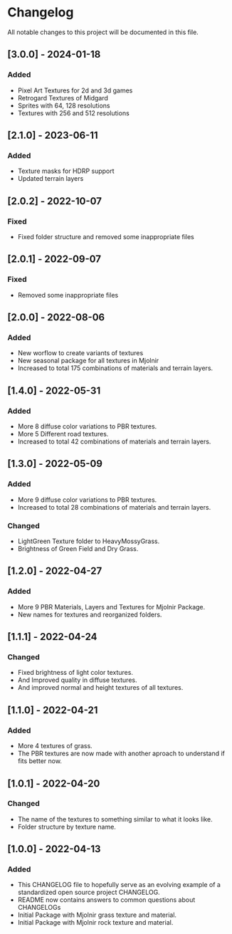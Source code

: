 # Changelog
All notable changes to this project will be documented in this file.

## [3.0.0] - 2024-01-18
### Added
- Pixel Art Textures for 2d and 3d games
- Retrogard Textures of Midgard
- Sprites with 64, 128 resolutions
- Textures with 256 and 512 resolutions

## [2.1.0] - 2023-06-11
### Added
- Texture masks for HDRP support
- Updated terrain layers

## [2.0.2] - 2022-10-07
### Fixed
- Fixed folder structure and removed some inappropriate files

## [2.0.1] - 2022-09-07
### Fixed
- Removed some inappropriate files

## [2.0.0] - 2022-08-06
### Added
- New worflow to create variants of textures
- New seasonal package for all textures in Mjolnir
- Increased to total 175 combinations of materials and terrain layers.

## [1.4.0] - 2022-05-31
### Added
- More 8 diffuse color variations to PBR textures.
- More 5 Different road textures.
- Increased to total 42 combinations of materials and terrain layers.

## [1.3.0] - 2022-05-09
### Added
- More 9 diffuse color variations to PBR textures.
- Increased to total 28 combinations of materials and terrain layers.
### Changed
- LightGreen Texture folder to HeavyMossyGrass.
- Brightness of Green Field and Dry Grass.

## [1.2.0] - 2022-04-27
### Added
- More 9 PBR Materials, Layers and Textures for Mjolnir Package.
- New names for textures and reorganized folders.

## [1.1.1] - 2022-04-24
### Changed
- Fixed brightness of light color textures.
- And Improved quality in diffuse textures.
- And improved normal and height textures of all textures.

## [1.1.0] - 2022-04-21
### Added
- More 4 textures of grass.
- The PBR textures are now made with another aproach to understand if fits better now.

## [1.0.1] - 2022-04-20
### Changed
- The name of the textures to something similar to what it looks like.
- Folder structure by texture name.

## [1.0.0] - 2022-04-13
### Added
- This CHANGELOG file to hopefully serve as an evolving example of a
  standardized open source project CHANGELOG.
- README now contains answers to common questions about CHANGELOGs
- Initial Package with Mjolnir grass texture and material.
- Initial Package with Mjolnir rock texture and material.
